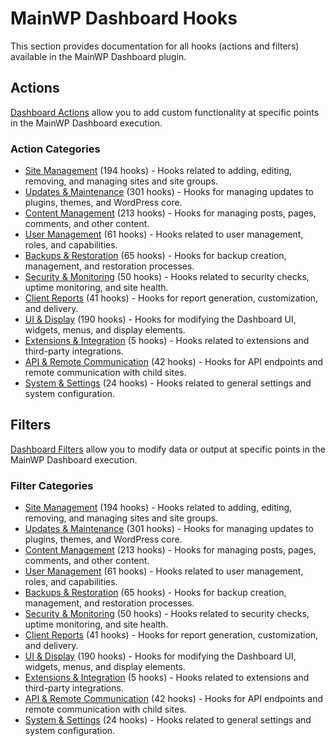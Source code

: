 # MainWP Dashboard Hooks

This section provides documentation for all hooks (actions and filters) available in the MainWP Dashboard plugin.

## Actions

[Dashboard Actions](actions/index.md) allow you to add custom functionality at specific points in the MainWP Dashboard execution.

### Action Categories

- [Site Management](actions/site-management/index.md) (194 hooks) - Hooks related to adding, editing, removing, and managing sites and site groups.
- [Updates & Maintenance](actions/updates-maintenance/index.md) (301 hooks) - Hooks for managing updates to plugins, themes, and WordPress core.
- [Content Management](actions/content-management/index.md) (213 hooks) - Hooks for managing posts, pages, comments, and other content.
- [User Management](actions/user-management/index.md) (61 hooks) - Hooks related to user management, roles, and capabilities.
- [Backups & Restoration](actions/backups-restoration/index.md) (65 hooks) - Hooks for backup creation, management, and restoration processes.
- [Security & Monitoring](actions/security-monitoring/index.md) (50 hooks) - Hooks related to security checks, uptime monitoring, and site health.
- [Client Reports](actions/client-reports/index.md) (41 hooks) - Hooks for report generation, customization, and delivery.
- [UI & Display](actions/ui-display/index.md) (190 hooks) - Hooks for modifying the Dashboard UI, widgets, menus, and display elements.
- [Extensions & Integration](actions/extensions-integration/index.md) (5 hooks) - Hooks related to extensions and third-party integrations.
- [API & Remote Communication](actions/api-remote/index.md) (42 hooks) - Hooks for API endpoints and remote communication with child sites.
- [System & Settings](actions/system-settings/index.md) (24 hooks) - Hooks related to general settings and system configuration.

## Filters

[Dashboard Filters](filters/index.md) allow you to modify data or output at specific points in the MainWP Dashboard execution.

### Filter Categories

- [Site Management](filters/site-management/index.md) (194 hooks) - Hooks related to adding, editing, removing, and managing sites and site groups.
- [Updates & Maintenance](filters/updates-maintenance/index.md) (301 hooks) - Hooks for managing updates to plugins, themes, and WordPress core.
- [Content Management](filters/content-management/index.md) (213 hooks) - Hooks for managing posts, pages, comments, and other content.
- [User Management](filters/user-management/index.md) (61 hooks) - Hooks related to user management, roles, and capabilities.
- [Backups & Restoration](filters/backups-restoration/index.md) (65 hooks) - Hooks for backup creation, management, and restoration processes.
- [Security & Monitoring](filters/security-monitoring/index.md) (50 hooks) - Hooks related to security checks, uptime monitoring, and site health.
- [Client Reports](filters/client-reports/index.md) (41 hooks) - Hooks for report generation, customization, and delivery.
- [UI & Display](filters/ui-display/index.md) (190 hooks) - Hooks for modifying the Dashboard UI, widgets, menus, and display elements.
- [Extensions & Integration](filters/extensions-integration/index.md) (5 hooks) - Hooks related to extensions and third-party integrations.
- [API & Remote Communication](filters/api-remote/index.md) (42 hooks) - Hooks for API endpoints and remote communication with child sites.
- [System & Settings](filters/system-settings/index.md) (24 hooks) - Hooks related to general settings and system configuration.
